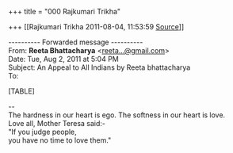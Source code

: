 +++
title = "000 Rajkumari Trikha"

+++
[[Rajkumari Trikha	2011-08-04, 11:53:59 [Source](https://groups.google.com/g/bvparishat/c/TvbGjqA56BY)]]



  
  

---------- Forwarded message ----------  
From: **Reeta Bhattacharya** \<[reeta...@gmail.com]()\>  
Date: Tue, Aug 2, 2011 at 5:04 PM  
Subject: An Appeal to All Indians by Reeta bhattacharya  
To:  
  
  
  

[TABLE]

  
  
  
--  
The hardness in our heart is ego. The softness in our heart is love.  
Love all, Mother Teresa said:-  
"If you judge people,  
you have no time to love them."  
  
  
  

  

